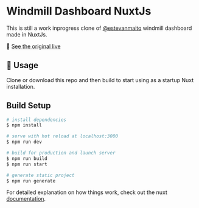 # Windmill Dashboard NuxtJs

This is still a work inprogress clone of [@estevanmaito](https://github.com/estevanmaito) windmill dashboard made in NuxtJs.

🧪 [See the original live](https://windmillui.com/dashboard-html)

## 🚀 Usage

Clone or download this repo and then build to start using as a startup Nuxt installation.

## Build Setup

```bash
# install dependencies
$ npm install

# serve with hot reload at localhost:3000
$ npm run dev

# build for production and launch server
$ npm run build
$ npm run start

# generate static project
$ npm run generate
```

For detailed explanation on how things work, check out the nuxt [documentation](https://nuxtjs.org).
